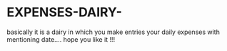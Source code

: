 # EXPENSES-DAIRY-
 basically it is a dairy in which you make entries your daily expenses with mentioning date.... hope you like it !!!
